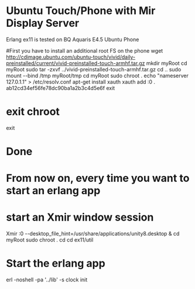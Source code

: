 <h1>Ubuntu Touch/Phone with Mir Display Server</h1>

Erlang ex11 is tested on BQ Aquaris E4.5 Ubuntu Phone

#First you have to install an additional root FS on the phone
wget http://cdimage.ubuntu.com/ubuntu-touch/vivid/daily-preinstalled/current/vivid-preinstalled-touch-armhf.tar.gz
mkdir myRoot
cd myRoot
sudo tar -zxvf ../vivid-preinstalled-touch-armhf.tar.gz
cd ..
sudo mount --bind /tmp myRoot/tmp
cd myRoot
sudo chroot .
echo "nameserver 127.0.1.1" > /etc/resolv.conf
apt-get install xauth
xauth
add :0 . ab12cd34ef56fe78dc90ba1a2b3c4d5e6f
exit
# exit chroot
exit
# Done

# From now on, every time you want to start an erlang app
# start an Xmir window session
Xmir :0 --desktop_file_hint=/usr/share/applications/unity8.desktop &
cd myRoot
sudo chroot .
cd
cd ex11/util
# Start the erlang app
erl -noshell -pa '../lib' -s clock init